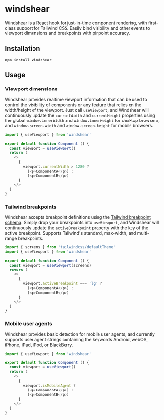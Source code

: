 # windshear

Windshear is a React hook for just-in-time component rendering, with first-class support for [Tailwind CSS](https://tailwindcss.com/docs). Easily bind visibility and other events to viewport dimensions and breakpoints with pinpoint accuracy.

## Installation

```
npm install windshear
```

## Usage

### Viewport dimensions

Windshear provides realtime viewport information that can be used to control the visibility of components or any feature that relies on the width/height of the viewport. Just call `useViewport`, and Windshear will continuously update the `currentWidth` and `currentHeight` properties using the global `window.innerWidth` and `window.innerHeight` for desktop browsers, and `window.screen.width` and `window.screen.height` for mobile browsers.

```js
import { useViewport } from 'windshear'

export default function Component () {
  const viewport = useViewport()
  return (
    <>
      {
        viewport.currentWidth > 1280 ?
          (<p>ComponentA</p>) :
          (<p>ComponentB</p>)
      }
    </>
  )
}
```

### Tailwind breakpoints

Windshear accepts breakpoint definitions using the [Tailwind breakpoint schema](https://tailwindcss.com/docs/breakpoints). Simply drop your breakpoints into `useViewport`, and Windshear will continuously update the `activeBreakpoint` property with the key of the active breakpoint. Supports Tailwind's standard, max-width, and multi-range breakpoints.

```js
import { screens } from 'tailwindcss/defaultTheme'
import { useViewport } from 'windshear'

export default function Component () {
  const viewport = useViewport(screens)
  return (
    <>
      {
        viewport.activeBreakpoint === 'lg' ?
          (<p>ComponentA</p>) :
          (<p>ComponentB</p>)
      }
    </>
  )
}
```

### Mobile user agents

Windshear provides basic detection for mobile user agents, and currently supports user agent strings containing the keywords Android, webOS, iPhone, iPad, iPod, or BlackBerry.

```js
import { useViewport } from 'windshear'

export default function Component () {
  const viewport = useViewport()
  return (
    <>
      {
        viewport.isMobileAgent ?
          (<p>ComponentA</p>) :
          (<p>ComponentB</p>)
      }
    </>
  )
}
```
